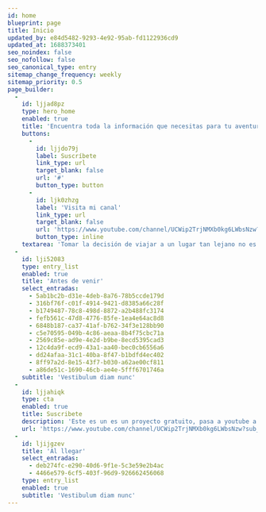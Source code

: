 ```yaml
---
id: home
blueprint: page
title: Inicio
updated_by: e84d5482-9293-4e92-95ab-fd1122936cd9
updated_at: 1688373401
seo_noindex: false
seo_nofollow: false
seo_canonical_type: entry
sitemap_change_frequency: weekly
sitemap_priority: 0.5
page_builder:
  -
    id: ljjad8pz
    type: hero_home
    enabled: true
    title: 'Encuentra toda la información que necesitas para tu aventura en <strong>Nueva Zelanda</strong>'
    buttons:
      -
        id: ljjdo79j
        label: Suscríbete
        link_type: url
        target_blank: false
        url: '#'
        button_type: button
      -
        id: ljk0zhzg
        label: 'Visita mi canal'
        link_type: url
        target_blank: false
        url: 'https://www.youtube.com/channel/UCWip2TrjNMXb0kg6LWbsNzw?sub_confirmation=1'
        button_type: inline
    textarea: 'Tomar la decisión de viajar a un lugar tan lejano no es fácil, es por eso que he creado esta guía completamente gratuita con toda la información que he recopilado a lo largo de los 5 años que he vivido en Nueva Zelanda para que el comienzo de tu aventura sea mucho más fácil.'
  -
    id: lji52083
    type: entry_list
    enabled: true
    title: 'Antes de venir'
    select_entradas:
      - 5ab1bc2b-d31e-4deb-8a76-78b5ccde179d
      - 316bf76f-c01f-4914-9421-d8385a66c28f
      - b1749487-78c8-498d-8872-a2b488fc3174
      - fefb561c-47d8-4776-85fe-1ea4e64ac8d8
      - 6848b187-ca37-41af-b762-34f3e128bb90
      - c5e70595-049b-4c86-aeaa-8b4f75cbc71a
      - 2569c85e-ad9e-4e2d-b9be-8ecd5395cad3
      - 12c4da9f-ecd9-43a1-aa40-bec0cb6556a6
      - dd24afaa-31c1-40ba-8f47-b1bdfd4ec402
      - 8ff97a2d-8e15-43f7-b030-a62ae00cf811
      - a86de51c-1690-46cb-ae4e-5fff6701746a
    subtitle: 'Vestibulum diam nunc'
  -
    id: ljjahiqk
    type: cta
    enabled: true
    title: Suscribete
    description: 'Este es un es un proyecto gratuito, pasa a youtube a saludar.'
    url: 'https://www.youtube.com/channel/UCWip2TrjNMXb0kg6LWbsNzw?sub_confirmation=1'
  -
    id: ljijgzev
    title: 'Al llegar'
    select_entradas:
      - deb274fc-e290-40d6-9f1e-5c3e59e2b4ac
      - 4466e579-6cf5-403f-96d9-926662456068
    type: entry_list
    enabled: true
    subtitle: 'Vestibulum diam nunc'
---
```

